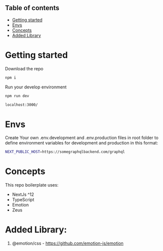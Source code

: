 ## Table of contents
* [Getting started](#getting-started)
* [Envs](#envs)
* [Concepts](#concepts)
* [Added Library](#added-library)

# Getting started

Download the repo

```sh
npm i
```

Run your develop environment

```sh
npm run dev
```

```sh
localhost:3000/
```

# Envs

Create Your own .env.development and .env.production files in root folder to define environment variables for development and production in this format:

```sh
NEXT_PUBLIC_HOST=https://somegraphqlbackend.com/graphql
```

# Concepts

This repo boilerplate uses: 
- NextJs ^12
- TypeScript
- Emotion
- Zeus

# Added Library:

1. @emotion/css - https://github.com/emotion-js/emotion
